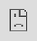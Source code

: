 ```yaml
---
layout: default
permalink: /projects/xbpmmm/
---
```

{% include project-back.html %}

# XBPMMM

## A Travelogue of Morphing Bodies

### 10.2021 - 01.2023 

An artistic and transgressive multiplayer VR experience \| Meta Quest 2 

**Technologies:** Unity, C#, XR Interaction Toolkit, MQTT, Mirror Networking


<a href="https://www.jannenorakummer.de/leakingbody">XBPMMM</a> is an immersive multiplayer game that utilizes virtual reality (VR) and a specialized suit to merge players' physical bodies with the virtual experience. In this game, players assume the role of avatars that constantly transform throughout various levels. Through a combination of performative art, gameplay mechanics, body theories, and computational elements, XBPMMM aims to provoke self-awareness and introspection regarding one's own corporeal existence. It offers a unique perspective on body politics from a queer feminist lens, challenging established power structures and presenting alternative ways of perceiving, processing, and treating bodies. 

By incorporating breath sensors and actuators, XBPMMM establishes a connection between players' physical sensations and the virtual or real-world environments. This connection enables players to immerse themselves in the narrative and explore socially relevant issues on a more profound level, fostering a sense of agency and engagement.

From January 19 to 22, 2023, the immersive experience was presented on a large stage at HAU - Hebbel am Ufer. It also could be experience at the <a href="https://2023.adaf.gr/portfolio-item/xbpmmm-a-travelogue-of-morphing-bodies/" target="_blank">Athens Digital Arts Festival (ADAF) 2023</a> in Greece. 

<div class="video">
    <iframe src="https://player.vimeo.com/video/799404250?h=e867ac81ef" 
            style="position:absolute;top:0;left:0;width:100%;height:100%;" 
            frameborder="0" 
            allow="autoplay; fullscreen; picture-in-picture" 
            allowfullscreen>
    </iframe>
</div>

**Artists:** Janne Kummer, Anton Krause, Steph Holl-Trieu, Philisha Kraatz, Codi Körner & Johannes Aue. <a href="https://xr-unites.fki.htw-berlin.de/en/current-artistic-fellows/" target="_blank">Further information.</a>

**Development:** <a href="https://xr-unites.fki.htw-berlin.de/en/xru-team/">XR_Unites team</a>, University of Applied Sciences Berlin & Lena Biresch (desktop version)

{% include image-gallery.html folder="/uploads/xbpmmm/" %}

<script src="https://player.vimeo.com/api/player.js"></script>

